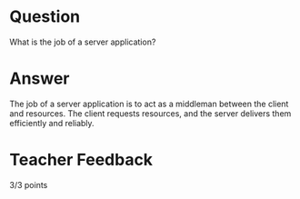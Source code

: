 # Question

What is the job of a server application?

# Answer
 The job of a server application is to act as a middleman between the client and resources. The client requests resources, and the server delivers them efficiently and reliably.

# Teacher Feedback

3/3 points